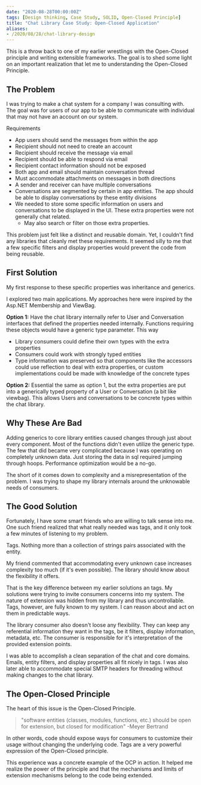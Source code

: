 ```yaml
---
date: "2020-08-28T00:00:00Z"
tags: [Design thinking, Case Study, SOLID, Open-Closed Principle]
title: "Chat Library Case Study: Open-Closed Application"
aliases:
- /2020/08/28/chat-library-design
---
```


This is a throw back to one of my earlier wrestlings with the Open-Closed principle and writing extensible frameworks. The goal is to shed some light on an important realization that let me to understanding the Open-Closed Principle.
<!--more-->

## The Problem

I was trying to make a chat system for a company I was consulting with. The goal was for users of our app to be able to communicate with individual that may not have an account on our system.

Requirements
 - App users should send the messages from within the app
 - Recipient should not need to create an account
 - Recipient should receive the message via email
 - Recipient should be able to respond via email
 - Recipient contact information should not be exposed
 - Both app and email should maintain conversation thread
 - Must accommodate attachments on messages in both directions
 - A sender and receiver can have multiple conversations
 - Conversations are segmented by certain in app entities. The app should be able to display conversations by these entity divisions
 - We needed to store some specific information on users and conversations to be displayed in the UI. These extra properties were not generally chat related.
   - May also search or filter on those extra properties.

This problem just felt like a distinct and reusable domain. Yet, I couldn't find any libraries that cleanly met these requirements. It seemed silly to me that a few specific filters and display properties would prevent the code from being reusable.

## First Solution

My first response to these specific properties was inheritance and generics. 

I explored two main applications. My approaches here were inspired by the Asp.NET Membership and ViewBag.

**Option 1:** Have the chat library internally refer to User and Conversation interfaces that defined the properties needed internally. Functions requiring these objects would have a generic type parameter. This way
  - Library consumers could define their own types with the extra properties
  - Consumers could work with strongly typed entities
  - Type information was preserved so that components like the accessors could use reflection to deal with extra properties, or custom implementations could be made with knowledge of the concrete types

**Option 2:** Essential the same as option 1, but the extra properties are put into a generically typed property of a User or Conversation (a bit like viewbag). This allows Users and conversations to be concrete types within the chat library.

## Why These Are Bad

Adding generics to core library entities caused changes through just about every component. Most of the functions didn't even utilize the generic type. The few that did became very complicated because I was operating on completely unknown data. Just storing the data in sql required jumping through hoops. Performance optimization would be a no-go.

The short of it comes down to complexity and a misrepresentation of the problem. I was trying to shape my library internals around the unknowable needs of consumers.

## The Good Solution

Fortunately, I have some smart friends who are willing to talk sense into me. One such friend realized that what really needed was tags, and it only took a few minutes of listening to my problem.

Tags. Nothing more than a collection of strings pairs associated with the entity. 

My friend commented that accommodating every unknown case increases complexity too much (if it's even possible). The library should know about the flexibility it offers.

That is the key difference between my earlier solutions an tags. My solutions were trying to invite consumers concerns into my system. The nature of extension was hidden from my library and thus uncontrollable. Tags, however, are fully known to my system. I can reason about and act on them in predictable ways. 

The library consumer also doesn't loose any flexibility. They can keep any referential information they want in the tags, be it filters, display information, metadata, etc. The consumer is responsible for it's interpretation of the provided extension points.

I was able to accomplish a clean separation of the chat and core domains. Emails, entity filters, and display properties all fit nicely in tags. I was also later able to accommodate special SMTP headers for threading without making changes to the chat library.

## The Open-Closed Principle

The heart of this issue is the Open-Closed Principle.
>  "software entities (classes, modules, functions, etc.) should be open for extension, but closed for modification" -Meyer Bertrand

In other words, code should expose ways for consumers to customize their usage without changing the underlying code. Tags are a very powerful expression of the Open-Closed principle.

This experience was a concrete example of the OCP in action. It helped me realize the power of the principle and that the mechanisms and limits of extension mechanisms belong to the code being extended.